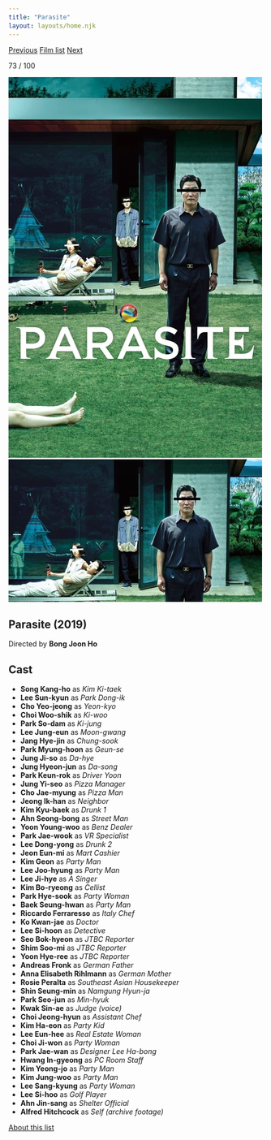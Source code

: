 ```yaml
---
title: "Parasite"
layout: layouts/home.njk
---
```


<nav class="films">
  <a class="prev" href="../sink-or-swim">Previous</a>
  <a href="../">Film list</a>
  <a class="next" href="../portrait-of-a-lady-on-fire">Next</a>
</nav>

<p>73 / 100</p>

<article class="film">
  <img class="poster" src="../films/posters/parasite.jpg" alt="">
  <img class="backdrop" src="../films/backdrops/parasite.jpg" alt="">

  <h1>Parasite (2019)</h1>

  <p class="director">
    Directed by <strong>Bong Joon Ho</strong>
  </p>


  <h2>
    Cast
  </h2>
  <ul>
    <li><strong>Song Kang-ho</strong> as <em>Kim Ki-taek</em></li>
<li><strong>Lee Sun-kyun</strong> as <em>Park Dong-ik</em></li>
<li><strong>Cho Yeo-jeong</strong> as <em>Yeon-kyo</em></li>
<li><strong>Choi Woo-shik</strong> as <em>Ki-woo</em></li>
<li><strong>Park So-dam</strong> as <em>Ki-jung</em></li>
<li><strong>Lee Jung-eun</strong> as <em>Moon-gwang</em></li>
<li><strong>Jang Hye-jin</strong> as <em>Chung-sook</em></li>
<li><strong>Park Myung-hoon</strong> as <em>Geun-se</em></li>
<li><strong>Jung Ji-so</strong> as <em>Da-hye</em></li>
<li><strong>Jung Hyeon-jun</strong> as <em>Da-song</em></li>
<li><strong>Park Keun-rok</strong> as <em>Driver Yoon</em></li>
<li><strong>Jung Yi-seo</strong> as <em>Pizza Manager</em></li>
<li><strong>Cho Jae-myung</strong> as <em>Pizza Man</em></li>
<li><strong>Jeong Ik-han</strong> as <em>Neighbor</em></li>
<li><strong>Kim Kyu-baek</strong> as <em>Drunk 1</em></li>
<li><strong>Ahn Seong-bong</strong> as <em>Street Man</em></li>
<li><strong>Yoon Young-woo</strong> as <em>Benz Dealer</em></li>
<li><strong>Park Jae-wook</strong> as <em>VR Specialist</em></li>
<li><strong>Lee Dong-yong</strong> as <em>Drunk 2</em></li>
<li><strong>Jeon Eun-mi</strong> as <em>Mart Cashier</em></li>
<li><strong>Kim Geon</strong> as <em>Party Man</em></li>
<li><strong>Lee Joo-hyung</strong> as <em>Party Man</em></li>
<li><strong>Lee Ji-hye</strong> as <em>A Singer</em></li>
<li><strong>Kim Bo-ryeong</strong> as <em>Cellist</em></li>
<li><strong>Park Hye-sook</strong> as <em>Party Woman</em></li>
<li><strong>Baek Seung-hwan</strong> as <em>Party Man</em></li>
<li><strong>Riccardo Ferraresso</strong> as <em>Italy Chef</em></li>
<li><strong>Ko Kwan-jae</strong> as <em>Doctor</em></li>
<li><strong>Lee Si-hoon</strong> as <em>Detective</em></li>
<li><strong>Seo Bok-hyeon</strong> as <em>JTBC Reporter</em></li>
<li><strong>Shim Soo-mi</strong> as <em>JTBC Reporter</em></li>
<li><strong>Yoon Hye-ree</strong> as <em>JTBC Reporter</em></li>
<li><strong>Andreas Fronk</strong> as <em>German Father</em></li>
<li><strong>Anna Elisabeth Rihlmann</strong> as <em>German Mother</em></li>
<li><strong>Rosie Peralta</strong> as <em>Southeast Asian Housekeeper</em></li>
<li><strong>Shin Seung-min</strong> as <em>Namgung Hyun-ja</em></li>
<li><strong>Park Seo-jun</strong> as <em>Min-hyuk</em></li>
<li><strong>Kwak Sin-ae</strong> as <em>Judge (voice)</em></li>
<li><strong>Choi Jeong-hyun</strong> as <em>Assistant Chef</em></li>
<li><strong>Kim Ha-eon</strong> as <em>Party Kid</em></li>
<li><strong>Lee Eun-hee</strong> as <em>Real Estate Woman</em></li>
<li><strong>Choi Ji-won</strong> as <em>Party Woman</em></li>
<li><strong>Park Jae-wan</strong> as <em>Designer Lee Ha-bong</em></li>
<li><strong>Hwang In-gyeong</strong> as <em>PC Room Staff</em></li>
<li><strong>Kim Yeong-jo</strong> as <em>Party Man</em></li>
<li><strong>Kim Jung-woo</strong> as <em>Party Man</em></li>
<li><strong>Lee Sang-kyung</strong> as <em>Party Woman</em></li>
<li><strong>Lee Si-hoo</strong> as <em>Golf Player</em></li>
<li><strong>Ahn Jin-sang</strong> as <em>Shelter Official</em></li>
<li><strong>Alfred Hitchcock</strong> as <em>Self (archive footage)</em></li>
  </ul>
</article>
<footer>
  <a href="../about">About this list</a>
</footer>
